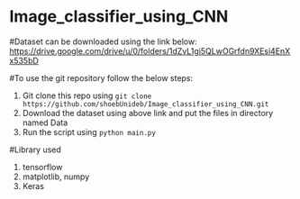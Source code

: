 ﻿# Image_classifier_using_CNN
#Dataset can be downloaded using the link below:
https://drive.google.com/drive/u/0/folders/1dZvL1gi5QLwOGrfdn9XEsi4EnXx535bD

#To use the git repository follow the below steps:
1. Git clone this repo using `git clone https://github.com/shoebUnideb/Image_classifier_using_CNN.git`
2. Download the dataset using above link and put the files in directory named Data
3. Run the script using `python main.py`

#Library used
1. tensorflow
2. matplotlib, numpy
3. Keras
